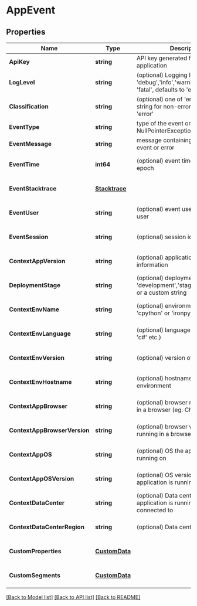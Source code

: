 # AppEvent

## Properties
Name | Type | Description | Notes
------------ | ------------- | ------------- | -------------
**ApiKey** | **string** | API key generated for the application | [default to null]
**LogLevel** | **string** | (optional) Logging level, one of &#39;debug&#39;,&#39;info&#39;,&#39;warning&#39;,&#39;error&#39;, &#39;fatal&#39;, defaults to &#39;error&#39; | [optional] [default to null]
**Classification** | **string** | (optional) one of &#39;error&#39; or a custom string for non-errors, defaults to &#39;error&#39; | [default to null]
**EventType** | **string** | type of the event or error (eg. NullPointerException) | [default to null]
**EventMessage** | **string** | message containing details of the event or error | [default to null]
**EventTime** | **int64** | (optional) event time in ms since epoch | [optional] [default to null]
**EventStacktrace** | [**Stacktrace**](Stacktrace.md) |  | [optional] [default to null]
**EventUser** | **string** | (optional) event user identifying a user | [optional] [default to null]
**EventSession** | **string** | (optional) session identification | [optional] [default to null]
**ContextAppVersion** | **string** | (optional) application version information | [optional] [default to null]
**DeploymentStage** | **string** | (optional) deployment stage, one of &#39;development&#39;,&#39;staging&#39;,&#39;production&#39; or a custom string | [optional] [default to null]
**ContextEnvName** | **string** | (optional) environment name (like &#39;cpython&#39; or &#39;ironpython&#39; etc.) | [optional] [default to null]
**ContextEnvLanguage** | **string** | (optional) language (like &#39;python&#39; or &#39;c#&#39; etc.) | [optional] [default to null]
**ContextEnvVersion** | **string** | (optional) version of environment | [optional] [default to null]
**ContextEnvHostname** | **string** | (optional) hostname or ID of environment | [optional] [default to null]
**ContextAppBrowser** | **string** | (optional) browser name if running in a browser (eg. Chrome) | [optional] [default to null]
**ContextAppBrowserVersion** | **string** | (optional) browser version if running in a browser | [optional] [default to null]
**ContextAppOS** | **string** | (optional) OS the application is running on | [optional] [default to null]
**ContextAppOSVersion** | **string** | (optional) OS version the application is running on | [optional] [default to null]
**ContextDataCenter** | **string** | (optional) Data center the application is running on or connected to | [optional] [default to null]
**ContextDataCenterRegion** | **string** | (optional) Data center region | [optional] [default to null]
**CustomProperties** | [**CustomData**](CustomData.md) |  | [optional] [default to null]
**CustomSegments** | [**CustomData**](CustomData.md) |  | [optional] [default to null]

[[Back to Model list]](../README.md#documentation-for-models) [[Back to API list]](../README.md#documentation-for-api-endpoints) [[Back to README]](../README.md)


